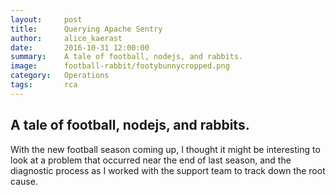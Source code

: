 ```yaml
---
layout:     post
title:      Querying Apache Sentry
author:     alice_kaerast
date:       2016-10-31 12:00:00
summary:    A tale of football, nodejs, and rabbits.
image:      football-rabbit/footybunnycropped.png
category:   Operations
tags:       rca
---
```


A tale of football, nodejs, and rabbits.
------

With the new football season coming up, I thought it might be interesting to
look at a problem that occurred near the end of last season, and the diagnostic
process as I worked with the support team to track down the root cause.